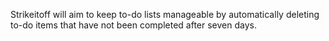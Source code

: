 Strikeitoff will aim to keep to-do lists manageable by automatically deleting to-do items that have not been completed after seven days.